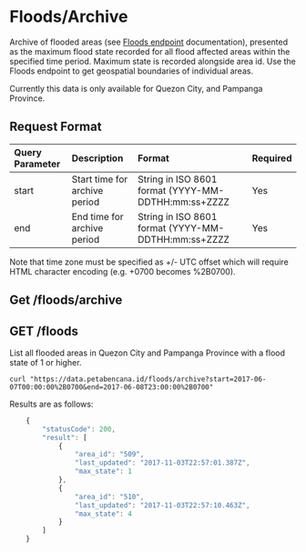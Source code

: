 # Floods/Archive

Archive of flooded areas \(see [Floods endpoint](floods.md) documentation\), presented as the maximum flood state recorded for all flood affected areas within the specified time period. Maximum state is recorded alongside area id. Use the Floods endpoint to get geospatial boundaries of individual areas.

Currently this data is only available for Quezon City, and Pampanga Province.

## Request Format

| Query Parameter | Description | Format | Required |
| :--- | :--- | :--- | :--- |
| start | Start time for archive period | String in ISO 8601 format \(YYYY-MM-DDTHH:mm:ss+ZZZZ | Yes |
| end | End time for archive period | String in ISO 8601 format \(YYYY-MM-DDTHH:mm:ss+ZZZZ | Yes |

Note that time zone must be specified as +/- UTC offset which will require HTML character encoding \(e.g. +0700 becomes %2B0700\).

## Get /floods/archive

## GET /floods

List all flooded areas in Quezon City and Pampanga Province with a flood state of 1 or higher.

```text
curl "https://data.petabencana.id/floods/archive?start=2017-06-07T00:00:00%2B0700&end=2017-06-08T23:00:00%2B0700"
```

Results are as follows:

```javascript
    {
        "statusCode": 200,
        "result": [
            {
                "area_id": "509",
                "last_updated": "2017-11-03T22:57:01.387Z",
                "max_state": 1
            },
            {
                "area_id": "510",
                "last_updated": "2017-11-03T22:57:10.463Z",
                "max_state": 4
            }
        ]
    }
```

